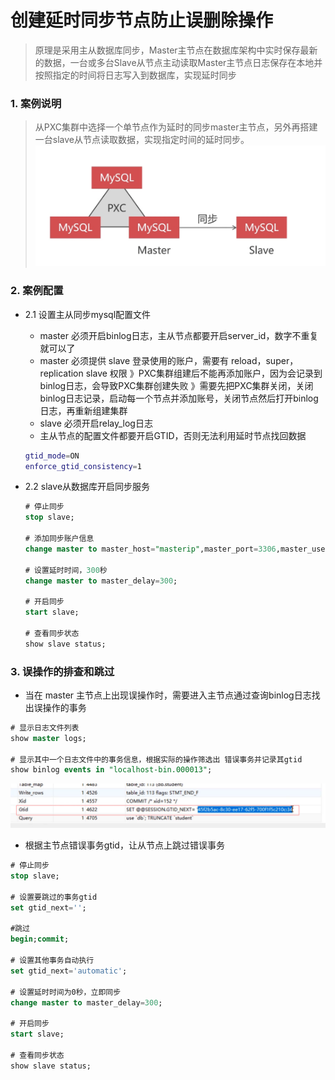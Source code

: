 # 创建延时同步节点防止误删除操作
> 原理是采用主从数据库同步，Master主节点在数据库架构中实时保存最新的数据，一台或多台Slave从节点主动读取Master主节点日志保存在本地并按照指定的时间将日志写入到数据库，实现延时同步


### 1. 案例说明
>从PXC集群中选择一个单节点作为延时的同步master主节点，另外再搭建一台slave从节点读取数据，实现指定时间的延时同步。
![数据库备份与恢复](./images/4-1.png)

### 2. 案例配置
+ 2.1 设置主从同步mysql配置文件
  - master 必须开启binlog日志，主从节点都要开启server_id，数字不重复就可以了
  - master 必须提供 slave 登录使用的账户，需要有 reload，super，replication slave 权限
  》PXC集群组建后不能再添加账户，因为会记录到binlog日志，会导致PXC集群创建失败
  》需要先把PXC集群关闭，关闭binlog日志记录，启动每一个节点并添加账号，关闭节点然后打开binlog日志，再重新组建集群 
  - slave 必须开启relay_log日志
  - 主从节点的配置文件都要开启GTID，否则无法利用延时节点找回数据
  ```bash
  gtid_mode=ON
  enforce_gtid_consistency=1
  ```

+ 2.2 slave从数据库开启同步服务
  ```sql
  # 停止同步
  stop slave;

  # 添加同步账户信息
  change master to master_host="masterip",master_port=3306,master_user="user",master_password="password";

  # 设置延时时间，300秒
  change master to master_delay=300;

  # 开启同步
  start slave;

  # 查看同步状态
  show slave status;
  ```

### 3. 误操作的排查和跳过
- 当在 master 主节点上出现误操作时，需要进入主节点通过查询binlog日志找出误操作的事务
```sql
# 显示日志文件列表
show master logs;

# 显示其中一个日志文件中的事务信息，根据实际的操作筛选出 错误事务并记录其gtid 
show binlog events in "localhost-bin.000013";
```
![数据库备份与恢复](./images/4-2.png)

- 根据主节点错误事务gtid，让从节点上跳过错误事务

```sql
# 停止同步
stop slave;

# 设置要跳过的事务gtid
set gtid_next='';

#跳过
begin;commit;

# 设置其他事务自动执行
set gtid_next='automatic';

# 设置延时时间为0秒，立即同步
change master to master_delay=300;

# 开启同步
start slave;

# 查看同步状态
show slave status;
```

